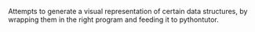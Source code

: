 Attempts to generate a visual representation of certain data structures, by wrapping them in the right program and feeding it to pythontutor.
